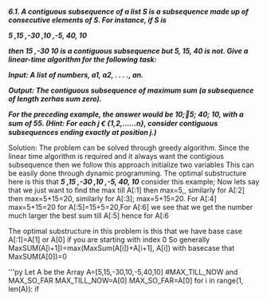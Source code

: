 ***6.1. A contiguous subsequence of a list S is a subsequence made up of consecutive elements of S. For
instance, if S is***

***5 ,15 ,-30 ,10 ,-5, 40, 10***

***then 15 ,-30 10 is a contiguous subsequence but 5, 15, 40 is not. Give a linear-time algorithm for
the following task:***


***Input: A list of numbers, a1, a2, . . . ., an.***


***Output: The contiguous subsequence of maximum sum (a subsequence of length zerhas sum zero).***


***For the preceding example, the answer would be 10;􀀀5; 40; 10, with a sum of 55.
(Hint: For each j Ꞓ {1,2,……n}, consider contiguous subsequences ending exactly at position j.)***




Solution: The problem can be solved through greedy algorithm.
Since the linear time algorithm is required and it always want the contigious subsequence then we follow this approach
initialize two variables
This can be easily done through dynamic programming.
The optimal substructure here is this that ***5 ,15 ,-30 ,10 ,-5, 40, 10*** consider this example;
Now lets say that we just want to find the max till A[:1] then max=5,, similarly for A[:2] then max=5+15=20, 
similarly for A[:3]; max=5+15=20. For A[:4] max=5+15=20 for A[:5]=15+5=20,For A[:6] we see that we get the number much larger
the best sum till A[:5] hence for A[:6

The optimal substructure in this problem is this that we have base case A[:1]=A[1] or A[0] if you are starting with index 0
So generally MaxSUM(A[i+1])=max(MaxSum(A[i])+A[i+1], A[i])  with basecase that MaxSUM(A[0])=0

'''py
Let A be the Array
A=[5,15,-30,10,-5,40,10]
#MAX_TILL_NOW and MAX_SO_FAR
MAX_TILL_NOW=A[0]
MAX_SO_FAR=A[0]
for i in range(1, len(A)):
  if 
